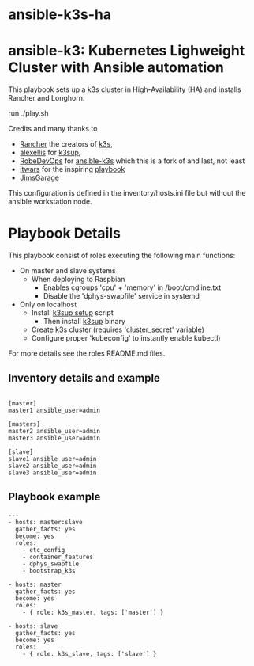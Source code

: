 # ansible-k3s-ha

# ansible-k3: Kubernetes Lighweight Cluster with Ansible automation

This playbook sets up a k3s cluster in High-Availability (HA) and installs Rancher and Longhorn.

run ./play.sh

Credits and many thanks to
- [Rancher](https://rancher.com/) the creators of [k3s](https://k3s.io),
- [alexellis](https://github.com/alexellis) for [k3sup](https://k3sup.dev/),
- [RobeDevOps](https://github.com/RobeDevOps) for [ansible-k3s](https://github.com/RobeDevOps/ansible-k3s) which this is a fork of and last, not least
- [itwars](https://github.com/itwars) for the inspiring [playbook](https://github.com/rancher/k3s/tree/master/contrib/ansible)
- [JimsGarage](https://github.com/JamesTurland/JimsGarage)

This configuration is defined in the inventory/hosts.ini file but without the ansible workstation node.

Playbook Details
=================
This playbook consist of roles executing the following main functions:

- On master and slave systems
  - When deploying to Raspbian
    - Enables cgroups 'cpu' + 'memory' in /boot/cmdline.txt
    - Disable the 'dphys-swapfile' service in systemd
- Only on localhost
  - Install [k3sup setup](https://get.k3sup.dev) script
    - Then install [k3sup](https://k3sup.dev) binary
  - Create [k3s](https://k3s.io) cluster (requires 'cluster_secret' variable)
  - Configure proper 'kubeconfig' to instantly enable kubectl)

For more details see the roles README.md files.


Inventory details and example
-----------------


```

[master]
master1 ansible_user=admin

[masters]
master2 ansible_user=admin
master3 ansible_user=admin

[slave]
slave1 ansible_user=admin
slave2 ansible_user=admin
slave3 ansible_user=admin

```

Playbook example
-------------------
```
---
- hosts: master:slave
  gather_facts: yes
  become: yes
  roles:
    - etc_config
    - container_features
    - dphys_swapfile
    - bootstrap_k3s

- hosts: master
  gather_facts: yes
  become: yes
  roles:
    - { role: k3s_master, tags: ['master'] }

- hosts: slave
  gather_facts: yes
  become: yes
  roles:
    - { role: k3s_slave, tags: ['slave'] }
```
